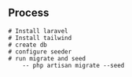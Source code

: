 ## Process

    # Install laravel
    # Install tailwind
    # create db
    # configure seeder
    # run migrate and seed
        -- php artisan migrate --seed

    